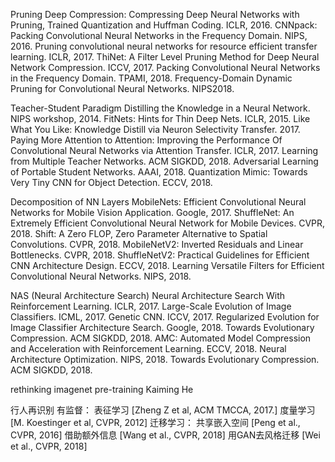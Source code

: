 Pruning
Deep Compression: Compressing Deep Neural Networks with Pruning, Trained Quantization and Huffman Coding. ICLR, 2016.
CNNpack: Packing Convolutional Neural Networks in the Frequency Domain. NIPS, 2016.
Pruning convolutional neural networks for resource efficient transfer learning. ICLR, 2017.
ThiNet: A Filter Level Pruning Method for Deep Neural Network Compression. ICCV, 2017.
Packing Convolutional Neural Networks in the Frequency Domain. TPAMI, 2018.
Frequency-Domain Dynamic Pruning for Convolutional Neural Networks. NIPS2018.

Teacher-Student Paradigm
Distilling the Knowledge in a Neural Network. NIPS workshop, 2014.
FitNets: Hints for Thin Deep Nets. ICLR, 2015.
Like What You Like: Knowledge Distill via Neuron Selectivity Transfer. 2017.
Paying More Attention to Attention: Improving the Performance Of Convolutional Neural Networks via Attention Transfer. ICLR, 2017.
Learning from Multiple Teacher Networks. ACM SIGKDD, 2018.
Adversarial Learning of Portable Student Networks. AAAI, 2018.
Quantization Mimic: Towards Very Tiny CNN for Object Detection. ECCV, 2018.

Decomposition of NN Layers
MobileNets: Efficient Convolutional Neural Networks for Mobile Vision Application. Google, 2017.
ShuffleNet: An Extremely Efficient Convolutional Neural Network for Mobile Devices. CVPR, 2018.
Shift: A Zero FLOP, Zero Parameter Alternative to Spatial Convolutions. CVPR, 2018.
MobileNetV2: Inverted Residuals and Linear Bottlenecks. CVPR, 2018.
ShuffleNetV2: Practical Guidelines for Efficient CNN Architecture Design. ECCV, 2018.
Learning Versatile Filters for Efficient Convolutional Neural Networks. NIPS, 2018.


NAS (Neural Architecture Search)
Neural Architecture Search With Reinforcement Learning. ICLR, 2017.
Large-Scale Evolution of Image Classifiers. ICML, 2017.
Genetic CNN. ICCV, 2017.
Regularized Evolution for Image Classifier Architecture Search. Google, 2018.
Towards Evolutionary Compression. ACM SIGKDD, 2018.
AMC: Automated Model Compression and Acceleration with Reinforcement Learning. ECCV, 2018.
Neural Architecture Optimization. NIPS, 2018.
Towards Evolutionary Compression. ACM SIGKDD, 2018.

rethinking imagenet pre-training  Kaiming He


行人再识别
有监督：
表征学习 [Zheng Z et al, ACM TMCCA, 2017.] 
度量学习 [M. Koestinger et al, CVPR, 2012]
迁移学习：
共享嵌入空间 [Peng et al., CVPR, 2016]
借助额外信息 [Wang et al., CVPR, 2018]
用GAN去风格迁移 [Wei et al., CVPR, 2018]









